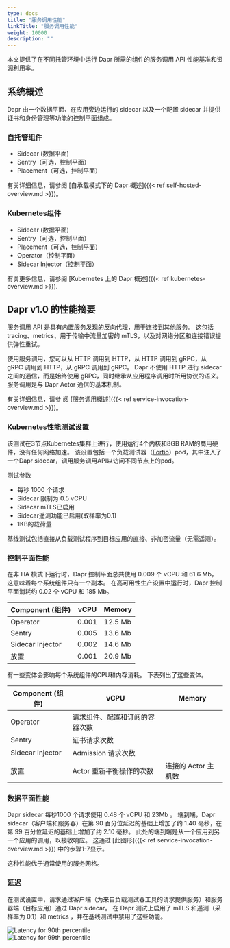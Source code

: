 ```yaml
---
type: docs
title: "服务调用性能"
linkTitle: "服务调用性能"
weight: 10000
description: ""
---
```


本文提供了在不同托管环境中运行 Dapr 所需的组件的服务调用 API 性能基准和资源利用率。

## 系统概述

Dapr 由一个数据平面、在应用旁边运行的 sidecar 以及一个配置 sidecar 并提供证书和身份管理等功能的控制平面组成。

### 自托管组件

* Sidecar (数据平面)
* Sentry（可选，控制平面）
* Placement（可选，控制平面）

有关详细信息，请参阅 [自承载模式下的 Dapr 概述]({{< ref self-hosted-overview.md >}})。

### Kubernetes组件

* Sidecar (数据平面)
* Sentry（可选，控制平面）
* Placement（可选，控制平面）
* Operator（控制平面）
* Sidecar Injector（控制平面）

有关更多信息，请参阅 [Kubernetes 上的 Dapr 概述]({{< ref kubernetes-overview.md >}}).

## Dapr v1.0 的性能摘要

服务调用 API 是具有内置服务发现的反向代理，用于连接到其他服务。 这包括 tracing、metrics、用于传输中流量加密的 mTLS，以及对网络分区和连接错误提供弹性重试。

使用服务调用，您可以从 HTTP 调用到 HTTP，从 HTTP 调用到 gRPC，从 gRPC 调用到 HTTP，从 gRPC 调用到 gRPC。 Dapr 不使用 HTTP 进行 sidecar 之间的通信，而是始终使用 gRPC，同时继承从应用程序调用时所用协议的语义。 服务调用是与 Dapr Actor 通信的基本机制。

有关详细信息，请参 阅 [服务调用概述]({{< ref service-invocation-overview.md >}})。

### Kubernetes性能测试设置

该测试在3节点Kubernetes集群上进行，使用运行4个内核和8GB RAM的商用硬件，没有任何网络加速。 该设置包括一个负载测试器（[Fortio](https://github.com/fortio/fortio)）pod，其中注入了一个Dapr sidecar，调用服务调用API以访问不同节点上的pod。

测试参数

* 每秒 1000 个请求
* Sidecar 限制为 0.5 vCPU
* Sidecar mTLS已启用
* Sidecar遥测功能已启用(取样率为0.1)
* 1KB的载荷量

基线测试包括直接从负载测试程序到目标应用的直接、非加密流量（无需遥测）。

### 控制平面性能

在非 HA 模式下运行时，Dapr 控制平面总共使用 0.009 个 vCPU 和 61.6 Mb，这意味着每个系统组件只有一个副本。 在高可用性生产设置中运行时，Dapr 控制平面消耗约 0.02 个 vCPU 和 185 Mb。

| Component (组件)   | vCPU  | Memory  |
| ---------------- | ----- | ------- |
| Operator         | 0.001 | 12.5 Mb |
| Sentry           | 0.005 | 13.6 Mb |
| Sidecar Injector | 0.002 | 14.6 Mb |
| 放置               | 0.001 | 20.9 Mb |

有一些变体会影响每个系统组件的CPU和内存消耗。 下表列出了这些变体。

| Component (组件)   | vCPU            | Memory        |
| ---------------- | --------------- | ------------- |
| Operator         | 请求组件、配置和订阅的容器次数 |               |
| Sentry           | 证书请求次数          |               |
| Sidecar Injector | Admission 请求次数  |               |
| 放置               | Actor 重新平衡操作的次数 | 连接的 Actor 主机数 |

### 数据平面性能

Dapr sidecar 每秒1000 个请求使用 0.48 个 vCPU 和 23Mb 。 端到端，Dapr sidecar（客户端和服务器）在第 90 百分位延迟的基础上增加了约 1.40 毫秒，在第 99 百分位延迟的基础上增加了约 2.10 毫秒。 此处的端到端是从一个应用到另一个应用的调用，以接收响应。 这通过 [此图形]({{< ref service-invocation-overview.md >}}) 中的步骤1-7显示。

这种性能优于通常使用的服务网格。

### 延迟

在测试设置中，请求通过客户端（为来自负载测试器工具的请求提供服务）和服务器端（目标应用）通过 Dapr sidecar。 在 Dapr 测试上启用了 mTLS 和遥测（采样率为 0.1）和 metrics ，并在基线测试中禁用了这些功能。

<img src="/images/perf_invocation_p90.png" alt="Latency for 90th percentile" />

<br>

<img src="/images/perf_invocation_p99.png" alt="Latency for 99th percentile" />
